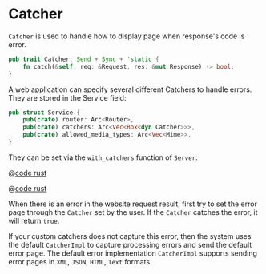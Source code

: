 # Catcher

```Catcher``` is used to handle how to display page when response's code is error.

```rust
pub trait Catcher: Send + Sync + 'static {
    fn catch(&self, req: &Request, res: &mut Response) -> bool;
}
```

A web application can specify several different Catchers to handle errors. They are stored in the Service field:

```rust
pub struct Service {
    pub(crate) router: Arc<Router>,
    pub(crate) catchers: Arc<Vec<Box<dyn Catcher>>>,
    pub(crate) allowed_media_types: Arc<Vec<Mime>>,
}
```

They can be set via the ```with_catchers``` function of ```Server```:

<CodeGroup>
  <CodeGroupItem title="main.rs" active>

@[code rust](../../codes/custom-error-page/src/main.rs)

  </CodeGroupItem>
  <CodeGroupItem title="Cargo.toml">

@[code rust](../../codes/custom-error-page/Cargo.toml)

  </CodeGroupItem>
</CodeGroup>

When there is an error in the website request result, first try to set the error page through the ```Catcher``` set by the user. If the ```Catcher``` catches the error, it will return ```true```. 

If your custom catchers does not capture this error, then the system uses the default ```CatcherImpl``` to capture processing errors and send the default error page. The default error implementation ```CatcherImpl``` supports sending error pages in ```XML```, ```JSON```, ```HTML```, ```Text``` formats.